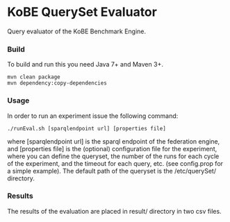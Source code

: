 # KoBE QuerySet Evaluator

Query evaluator of the KoBE Benchmark Engine.

### Build
To build and run this you need Java 7+ and Maven 3+.

```
mvn clean package
mvn dependency:copy-dependencies
```

### Usage

In order to run an experiment issue the following command:

```
./runEval.sh [sparqlendpoint url] [properties file]
```

where [sparqlendpoint url] is the sparql endpoint of the federation engine, and [properties file] is the (optional)
configuration file for the experiment, where you can define the queryset, the number of the runs for each cycle of the
experiment, and the timeout for each query, etc. (see config.prop for a simple example). The default path of the
queryset is the /etc/querySet/ directory.

### Results

The results of the evaluation are placed in result/ directory in two csv files.
